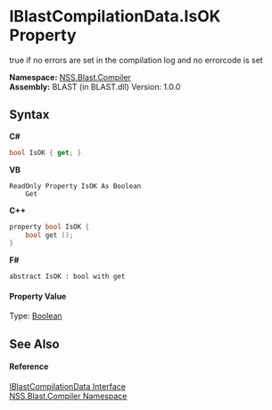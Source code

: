 # IBlastCompilationData.IsOK Property 
 

true if no errors are set in the compilation log and no errorcode is set

**Namespace:**&nbsp;<a href="26a25caa-f50b-92ad-f15c-dbb9db1493ae">NSS.Blast.Compiler</a><br />**Assembly:**&nbsp;BLAST (in BLAST.dll) Version: 1.0.0

## Syntax

**C#**<br />
``` C#
bool IsOK { get; }
```

**VB**<br />
``` VB
ReadOnly Property IsOK As Boolean
	Get
```

**C++**<br />
``` C++
property bool IsOK {
	bool get ();
}
```

**F#**<br />
``` F#
abstract IsOK : bool with get

```


#### Property Value
Type: <a href="https://docs.microsoft.com/dotnet/api/system.boolean" target="_blank" rel="noopener noreferrer">Boolean</a>

## See Also


#### Reference
<a href="d2afd70e-15cd-df6e-c1b9-6e1d3e9552bd">IBlastCompilationData Interface</a><br /><a href="26a25caa-f50b-92ad-f15c-dbb9db1493ae">NSS.Blast.Compiler Namespace</a><br />